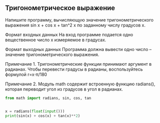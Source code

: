 ## Тригонометрическое выражение
Напишите программу, вычисляющую значение тригонометрического выражения
sin x + cos x ⁡+ tan^2 x по заданному числу градусов x.

Формат входных данных
На вход программе подается одно вещественное число x измеряемое в градусах​. 

Формат выходных данных
Программа должна вывести одно число – значение тригонометрического выражения.

Примечание 1. Тригонометрические функции принимают аргумент в радианах. Чтобы перевести градусы в радианы, воспользуйтесь формулой r=x⋅π/180
​
 

Примечание 2. Модуль math содержит встроенную функцию radians(), которая переводит угол из градусов в угол в радианах.

```python
from math import radians, sin, cos, tan


x = radians(float(input()))
print(sin(x) + cos(x) + tan(x)**2)
```
